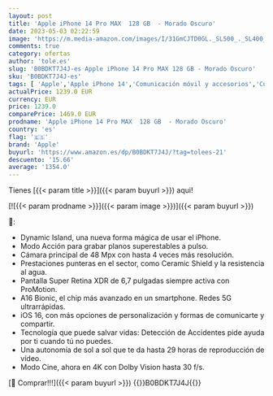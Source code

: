 ```yaml
---
layout: post
title: 'Apple iPhone 14 Pro MAX  128 GB  - Morado Oscuro'
date: 2023-05-03 02:22:59
image: 'https://m.media-amazon.com/images/I/31GmCJTD0GL._SL500_._SL400_.jpg'
comments: true
category: ofertas
author: 'tole.es'
slug: 'B0BDKT7J4J-es Apple iPhone 14 Pro MAX 128 GB - Morado Oscuro'
sku: 'B0BDKT7J4J-es'
tags: [ 'Apple','Apple iPhone 14','Comunicación móvil y accesorios','Custom Stores','Electrónica','Móviles','Móviles y smartphones libres','Self Service','Special Features Stores','apple','iPhone','iphone','partition_000','partition_015','🇪🇸', ]
actualPrice: 1239.0 EUR
currency: EUR
price: 1239.0
comparePrice: 1469.0 EUR
prodname: 'Apple iPhone 14 Pro MAX  128 GB  - Morado Oscuro'
country: 'es'
flag: '🇪🇸'
brand: 'Apple'
buyurl: 'https://www.amazon.es/dp/B0BDKT7J4J/?tag=tolees-21'
descuento: '15.66'
average: '1354.0'
---
```


Tienes [{{< param title >}}]({{< param buyurl >}}) aqui!

[![{{< param prodname >}}]({{< param image >}})]({{< param buyurl >}})

🔎:

- Dynamic Island, una nueva forma mágica de usar el iPhone.
- Modo Acción para grabar planos superestables a pulso.
- Cámara principal de 48 Mpx con hasta 4 veces más resolución.
- Prestaciones punteras en el sector, como Ceramic Shield y la resistencia al agua.
- Pantalla Super Retina XDR de 6,7 pulgadas siempre activa con ProMotion.
- A16 Bionic, el chip más avanzado en un smartphone. Redes 5G ultrarrápidas.
- iOS 16, con más opciones de personalización y formas de comunicarte y compartir.
- Tecnología que puede salvar vidas: Detección de Accidentes pide ayuda por ti cuando tú no puedes.
- Una autonomía de sol a sol que te da hasta 29 horas de reproducción de vídeo.
- Modo Cine, ahora en 4K con Dolby Vision hasta 30 f/s.

[🛒 Comprar!!!]({{< param buyurl >}})
{{<world>}}B0BDKT7J4J{{</world>}}

